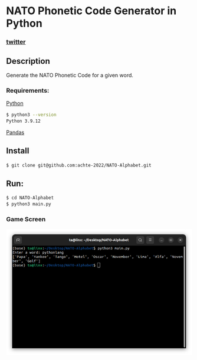 # NATO Phonetic Code Generator in Python

### [twitter](https://twitter.com/achte_te)

## Description

Generate the NATO Phonetic Code for a given word.

### Requirements:
[Python](https://www.python.org/)

```sh
$ python3 --version
Python 3.9.12
```

[Pandas](https://pandas.pydata.org/)

## Install

```sh
$ git clone git@github.com:achte-2022/NATO-Alphabet.git
```

## Run:

```sh
$ cd NATO-Alphabet
$ python3 main.py
```

### Game Screen

![Game Screen](images/normal_game.png)
